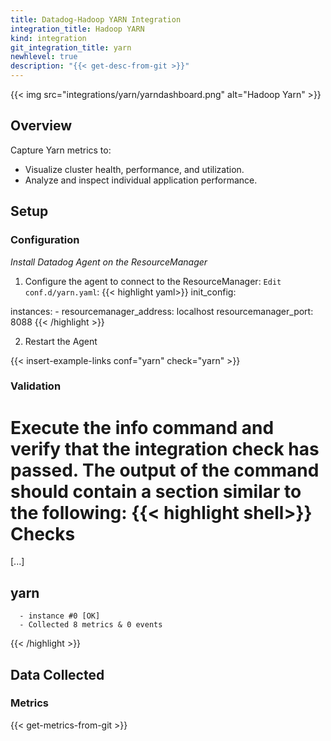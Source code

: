 ```yaml
---
title: Datadog-Hadoop YARN Integration
integration_title: Hadoop YARN
kind: integration
git_integration_title: yarn
newhlevel: true
description: "{{< get-desc-from-git >}}"
---
```

{{< img src="integrations/yarn/yarndashboard.png" alt="Hadoop Yarn" >}}

## Overview

Capture Yarn metrics to:

* Visualize cluster health, performance, and utilization.
* Analyze and inspect individual application performance.

## Setup
### Configuration

*Install Datadog Agent on the ResourceManager*

1.  Configure the agent to connect to the ResourceManager: `Edit conf.d/yarn.yaml`:
{{< highlight yaml>}}
init_config:

instances:
    -   resourcemanager_address: localhost
        resourcemanager_port: 8088
{{< /highlight >}}

2.  Restart the Agent

{{< insert-example-links conf="yarn" check="yarn" >}}

### Validation

Execute the info command and verify that the integration check has passed. The output of the command should contain a section similar to the following:
{{< highlight shell>}}
Checks
======

  [...]

  yarn
  ----
      - instance #0 [OK]
      - Collected 8 metrics & 0 events
{{< /highlight >}}

## Data Collected
### Metrics

{{< get-metrics-from-git >}}



